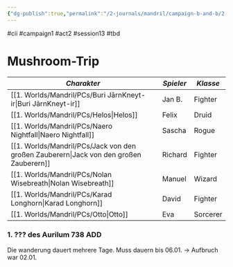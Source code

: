 ```yaml
---
{"dg-publish":true,"permalink":"/2-journals/mandril/campaign-b-and-b/2-act/2023-03-21/"}
---
```


#cii #campaign1 #act2 #session13 #tbd 

# Mushroom-Trip

| *Charakter* | *Spieler* | *Klasse* |
| ----------- | ----------- | ----------- |
| [[1. Worlds/Mandril/PCs/Buri JārnKneyt-ir\|Buri JārnKneyt-ir]] | Jan B. | Fighter |
| [[1. Worlds/Mandril/PCs/Helos\|Helos]] | Felix | Druid |
| [[1. Worlds/Mandril/PCs/Naero Nightfall\|Naero Nightfall]] | Sascha | Rogue |
| [[1. Worlds/Mandril/PCs/Jack von den großen Zauberern\|Jack von den großen Zauberern]] | Richard | Fighter |
| [[1. Worlds/Mandril/PCs/Nolan Wisebreath\|Nolan Wisebreath]] | Manuel | Wizard |
| [[1. Worlds/Mandril/PCs/Karad Longhorn\|Karad Longhorn]] | David | Fighter |
| [[1. Worlds/Mandril/PCs/Otto\|Otto]] | Eva | Sorcerer |

### 1. ??? des Aurilum 738 ADD

Die wanderung dauert mehrere Tage. Muss dauern bis 06.01. -> Aufbruch war 02.01.
